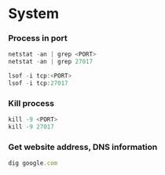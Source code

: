 # System

### Process in port

```js
netstat -an | grep <PORT>
netstat -an | grep 27017

lsof -i tcp:<PORT>
lsof -i tcp:27017
```

### Kill process

```js
kill -9 <PORT>
kill -9 27017
```

### Get website address, DNS information

```js
dig google.com
```
